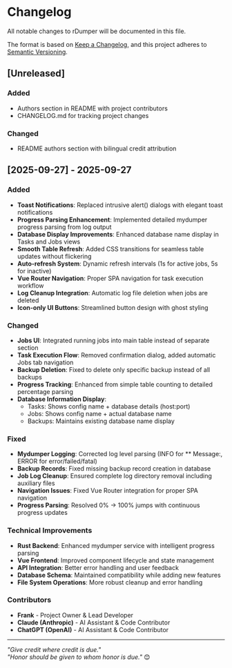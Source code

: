 # Changelog

All notable changes to rDumper will be documented in this file.

The format is based on [Keep a Changelog](https://keepachangelog.com/en/1.0.0/),
and this project adheres to [Semantic Versioning](https://semver.org/spec/v2.0.0.html).

## [Unreleased]

### Added
- Authors section in README with project contributors
- CHANGELOG.md for tracking project changes

### Changed
- README authors section with bilingual credit attribution

## [2025-09-27] - 2025-09-27

### Added
- **Toast Notifications**: Replaced intrusive alert() dialogs with elegant toast notifications
- **Progress Parsing Enhancement**: Implemented detailed mydumper progress parsing from log output
- **Database Display Improvements**: Enhanced database name display in Tasks and Jobs views
- **Smooth Table Refresh**: Added CSS transitions for seamless table updates without flickering
- **Auto-refresh System**: Dynamic refresh intervals (1s for active jobs, 5s for inactive)
- **Vue Router Navigation**: Proper SPA navigation for task execution workflow
- **Log Cleanup Integration**: Automatic log file deletion when jobs are deleted
- **Icon-only UI Buttons**: Streamlined button design with ghost styling

### Changed
- **Jobs UI**: Integrated running jobs into main table instead of separate section
- **Task Execution Flow**: Removed confirmation dialog, added automatic Jobs tab navigation
- **Backup Deletion**: Fixed to delete only specific backup instead of all backups
- **Progress Tracking**: Enhanced from simple table counting to detailed percentage parsing
- **Database Information Display**: 
  - Tasks: Shows config name + database details (host:port)
  - Jobs: Shows config name + actual database name
  - Backups: Maintains existing database name display

### Fixed
- **Mydumper Logging**: Corrected log level parsing (INFO for ** Message:, ERROR for error/failed/fatal)
- **Backup Records**: Fixed missing backup record creation in database
- **Job Log Cleanup**: Ensured complete log directory removal including auxiliary files
- **Navigation Issues**: Fixed Vue Router integration for proper SPA navigation
- **Progress Parsing**: Resolved 0% → 100% jumps with continuous progress updates

### Technical Improvements
- **Rust Backend**: Enhanced mydumper service with intelligent progress parsing
- **Vue Frontend**: Improved component lifecycle and state management
- **API Integration**: Better error handling and user feedback
- **Database Schema**: Maintained compatibility while adding new features
- **File System Operations**: More robust cleanup and error handling

### Contributors
- **Frank** - Project Owner & Lead Developer
- **Claude (Anthropic)** - AI Assistant & Code Contributor
- **ChatGPT (OpenAI)** - AI Assistant & Code Contributor

---

*"Give credit where credit is due."*  
*"Honor should be given to whom honor is due."* 😊
